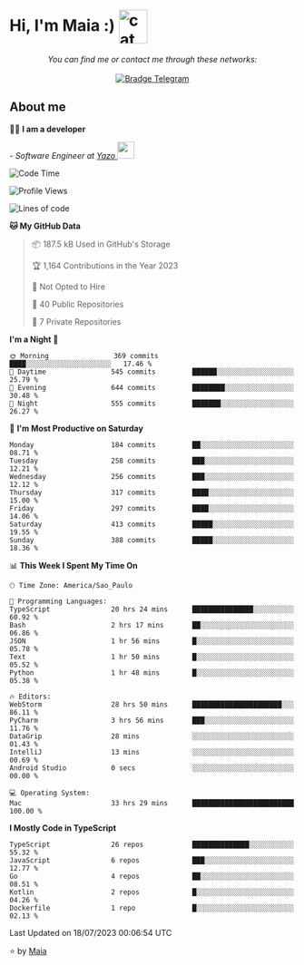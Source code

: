<h1 align="left">Hi, I'm Maia :) 
<img src="https://emojis.slackmojis.com/emojis/images/1643509834/36299/black-cat.gif?1643509834" width="50" height="60" align="center"  alt="cat"/>
</h1>

<p align="center">
    <i>You can find me or contact me through these networks:</i>
    <br/><br/>
    <a href="https://t.me/mrootx" target="_blank">
        <img src="https://img.shields.io/badge/-Telegram-2CA5E0?logo=telegram&style=flat&logoColor=white" alt="Bradge Telegram" />
    </a>
</p>

## About me

:technologist: <strong>I am a developer</strong> <br>

<p><em> - Software Engineer at <a href="[https://pdasolucoes.com.br](https://yazo.com.br/)">Yazo
</a><img src="https://media.giphy.com/media/WUlplcMpOCEmTGBtBW/giphy.gif" width="30"> 
</em></p>

<!--START_SECTION:waka-->
![Code Time](http://img.shields.io/badge/Code%20Time-2%2C934%20hrs%2018%20mins-blue)

![Profile Views](http://img.shields.io/badge/Profile%20Views-7-blue)

![Lines of code](https://img.shields.io/badge/From%20Hello%20World%20I%27ve%20Written-590.3%20thousand%20lines%20of%20code-blue)

**🐱 My GitHub Data** 

> 📦 187.5 kB Used in GitHub's Storage 
 > 
> 🏆 1,164 Contributions in the Year 2023
 > 
> 🚫 Not Opted to Hire
 > 
> 📜 40 Public Repositories 
 > 
> 🔑 7 Private Repositories 
 > 
**I'm a Night 🦉** 

```text
🌞 Morning                369 commits         ████░░░░░░░░░░░░░░░░░░░░░   17.46 % 
🌆 Daytime                545 commits         ██████░░░░░░░░░░░░░░░░░░░   25.79 % 
🌃 Evening                644 commits         ████████░░░░░░░░░░░░░░░░░   30.48 % 
🌙 Night                  555 commits         ███████░░░░░░░░░░░░░░░░░░   26.27 % 
```
📅 **I'm Most Productive on Saturday** 

```text
Monday                   184 commits         ██░░░░░░░░░░░░░░░░░░░░░░░   08.71 % 
Tuesday                  258 commits         ███░░░░░░░░░░░░░░░░░░░░░░   12.21 % 
Wednesday                256 commits         ███░░░░░░░░░░░░░░░░░░░░░░   12.12 % 
Thursday                 317 commits         ████░░░░░░░░░░░░░░░░░░░░░   15.00 % 
Friday                   297 commits         ████░░░░░░░░░░░░░░░░░░░░░   14.06 % 
Saturday                 413 commits         █████░░░░░░░░░░░░░░░░░░░░   19.55 % 
Sunday                   388 commits         █████░░░░░░░░░░░░░░░░░░░░   18.36 % 
```


📊 **This Week I Spent My Time On** 

```text
🕑︎ Time Zone: America/Sao_Paulo

💬 Programming Languages: 
TypeScript               20 hrs 24 mins      ███████████████░░░░░░░░░░   60.92 % 
Bash                     2 hrs 17 mins       ██░░░░░░░░░░░░░░░░░░░░░░░   06.86 % 
JSON                     1 hr 56 mins        █░░░░░░░░░░░░░░░░░░░░░░░░   05.78 % 
Text                     1 hr 50 mins        █░░░░░░░░░░░░░░░░░░░░░░░░   05.52 % 
Python                   1 hr 48 mins        █░░░░░░░░░░░░░░░░░░░░░░░░   05.38 % 

🔥 Editors: 
WebStorm                 28 hrs 50 mins      ██████████████████████░░░   86.11 % 
PyCharm                  3 hrs 56 mins       ███░░░░░░░░░░░░░░░░░░░░░░   11.76 % 
DataGrip                 28 mins             ░░░░░░░░░░░░░░░░░░░░░░░░░   01.43 % 
IntelliJ                 13 mins             ░░░░░░░░░░░░░░░░░░░░░░░░░   00.69 % 
Android Studio           0 secs              ░░░░░░░░░░░░░░░░░░░░░░░░░   00.00 % 

💻 Operating System: 
Mac                      33 hrs 29 mins      █████████████████████████   100.00 % 
```

**I Mostly Code in TypeScript** 

```text
TypeScript               26 repos            ██████████████░░░░░░░░░░░   55.32 % 
JavaScript               6 repos             ███░░░░░░░░░░░░░░░░░░░░░░   12.77 % 
Go                       4 repos             ██░░░░░░░░░░░░░░░░░░░░░░░   08.51 % 
Kotlin                   2 repos             █░░░░░░░░░░░░░░░░░░░░░░░░   04.26 % 
Dockerfile               1 repo              █░░░░░░░░░░░░░░░░░░░░░░░░   02.13 % 
```




 Last Updated on 18/07/2023 00:06:54 UTC
<!--END_SECTION:waka-->

⭐️ by [Maia](https://github.com/gabrielmaialva33/)


